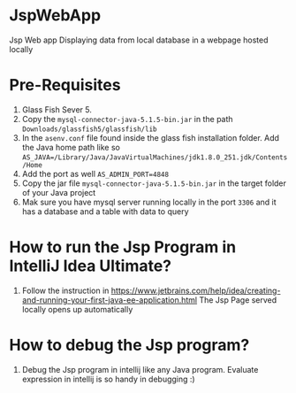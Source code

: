 # JspWebApp
Jsp Web app Displaying data from local database in a webpage hosted locally

# Pre-Requisites
1. Glass Fish Sever 5.
2. Copy the `mysql-connector-java-5.1.5-bin.jar` in the path `Downloads/glassfish5/glassfish/lib`
3. In the `asenv.conf` file found inside the glass fish installation folder. Add the Java home path like so `AS_JAVA=/Library/Java/JavaVirtualMachines/jdk1.8.0_251.jdk/Contents/Home`
4. Add the port as well `AS_ADMIN_PORT=4848`
5. Copy the jar file  `mysql-connector-java-5.1.5-bin.jar` in the target folder of your Java project
6. Mak sure you have mysql server running locally in the port `3306` and it has a database and a table with data to query

# How to run the Jsp Program in IntelliJ Idea Ultimate?
1. Follow the instruction in https://www.jetbrains.com/help/idea/creating-and-running-your-first-java-ee-application.html
The Jsp Page served locally opens up automatically

# How to debug the Jsp program?
1. Debug the Jsp program in intellij like any Java program. Evaluate expression in intellij is so handy in debugging :) 




